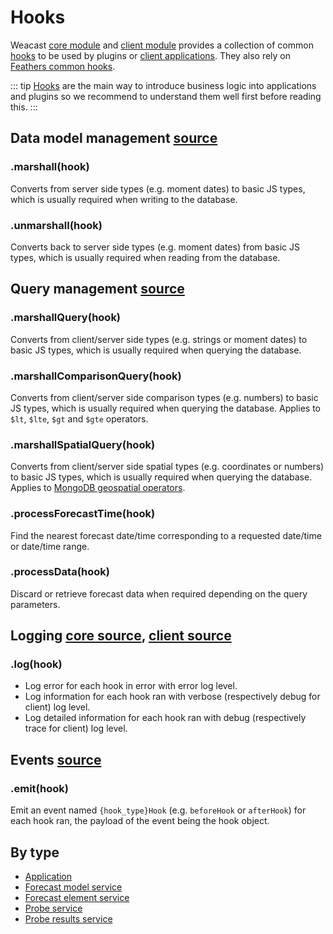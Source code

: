 # Hooks

Weacast [core module](https://github.com/weacast/weacast-core) and [client module](https://github.com/weacast/weacast-client) provides a collection of common [hooks](https://docs.feathersjs.com/api/hooks.html) to be used by plugins or [client applications](https://docs.feathersjs.com/api/client.html). They also rely on [Feathers common hooks](https://docs.feathersjs.com/api/hooks-common.html).

::: tip
[Hooks](https://docs.feathersjs.com/api/hooks.html) are the main way to introduce business logic into applications and plugins so we recommend to understand them well first before reading this.
:::

## Data model management [source](https://github.com/weacast/weacast-core/blob/master/src/hooks/marshall.js)

### .marshall(hook)

Converts from server side types (e.g. moment dates) to basic JS types, which is usually required when writing to the database.

### .unmarshall(hook)

Converts back to server side types (e.g. moment dates) from basic JS types, which is usually required when reading from the database.

## Query management [source](https://github.com/weacast/weacast-core/blob/master/src/hooks/query.js)

### .marshallQuery(hook)

Converts from client/server side types (e.g. strings or moment dates) to basic JS types, which is usually required when querying the database.

### .marshallComparisonQuery(hook)

Converts from client/server side comparison types (e.g. numbers) to basic JS types, which is usually required when querying the database. Applies to `$lt`, `$lte`, `$gt` and `$gte` operators.

### .marshallSpatialQuery(hook)

Converts from client/server side spatial types (e.g. coordinates or numbers) to basic JS types, which is usually required when querying the database. Applies to [MongoDB geospatial operators](https://docs.mongodb.com/manual/reference/operator/query-geospatial/).

### .processForecastTime(hook)

Find the nearest forecast date/time corresponding to a requested date/time or date/time range.

### .processData(hook)

Discard or retrieve forecast data when required depending on the query parameters.

## Logging [core source](https://github.com/weacast/weacast-core/blob/master/src/hooks/logger.js), [client source](https://github.com/weacast/weacast-client/blob/master/src/hooks/logger.js)

### .log(hook)

* Log error for each hook in error with error log level.
* Log information for each hook ran with verbose (respectively debug for client) log level.
* Log detailed information for each hook ran with debug (respectively trace for client) log level.

## Events [source](https://github.com/weacast/weacast-client/blob/master/src/hooks/events.js)

### .emit(hook)

Emit an event named `{hook_type}Hook` (e.g. `beforeHook` or `afterHook`) for each hook ran, the payload of the event being the hook object.

## By type

* [Application](./application.md#application-hooks)
* [Forecast model service](./forecast.md#forecast-model-hooks)
* [Forecast element service](./element.md#forecast-element-hooks)
* [Probe service](./probe.md#probe-hooks)
* [Probe results service](./probe.md#probe-results-hooks)
